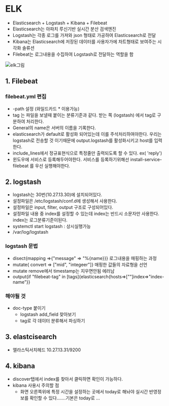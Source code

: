 # ELK

- Elasticsearch + Logstash + Kibana + Filebeat
- Elasticsearch는 아파치 루신기반 실시간 분산 검색엔진
- Logstash는 각종 로그를 가져와 json 형태로 가공하여 Elasticsearch로 전달
- Kibana는 Elasticsearch에 저장된 데이터를 사용자가에 차트형태로 보여주는 시각화 솔류션
- Filebeat는 로그내용을 수집하여 Logstash로 전달하는 역할을 함

![elk그림](https://okdevtv.com/md/elk/images/elk_arch.jpg)

## 1. Filebeat
### filebeat.yml 편집
- -path 설정 (와일드카드 * 이용가능)
- tag 는 파일을 보낼때 붙이는 분류기준과 같다. 받는 쪽 (logstash) 에서 tag로 구분하여 처리한다.
- General의 name은 서버의 이름을 기록한다.
- elasticsearch가 default로 활성화 되어있는데 이를 주석처리하여야한다. 우리는 logstash로 전송할 것 이기때문에 output.logstash를 활성화시키고 host를 입력한다.
- include_lines에서 정규표현식으로 특정줄만 출력되도록 할 수 있다. ex( 'reply')
- 윈도우에 서비스로 등록해두어야한다. 서비스를 등록하기위해선 install-service-filebeat 를 우선 실행해야한다.

## 2. logstash
- logstash는 30번(10.27.13.30)에 설치되어있다.
- 설정파일은 /etc/logstash/conf.d에 생성해서 사용한다.
- 설정파일은 input, filter, output 구조로 구성되어있다.
- 설정파일 내용 중 index를 설정할 수 있는데 index는 반드시 소문자만 사용한다. index는 로그분류기준이된다.
- systemctl start logstash : 상시실행가능
- /var/log/logstash

### logstash 문법
- disect{mapping =>{"message" => "%{name}}}  로그내용을 매핑하는 과정
- mutate{ convert => ["mid", "integeer"]} 매핑한 값들의 자료형을 선언
- mutate remove에서 timestamp는 지우면안됨 에러남
- output{if "filebeat-tag" in [tags]{elasticsearch{hosts=>[""]index=>"index-name"}} 

### 해야될 것
- doc-type 붙이기 
    - logstash add_field 찾아보기
    - tag로 각 데이터 분류해서 파싱하기

## 3. elastcisearch
- 엘라스틱서치헤드 10.27.13.31/9200

## 4. kibana
- discover탭에서 index를 찾아서 클릭하면 확인이 가능하다.
- kibana 사용시 주의할 점
    - 화면 오른쪽위에 특정 시간을 설정하는 곳에서 today로 해놔야 실시간 반영정보를 확인할 수 있다.......기본은 today로 ...





